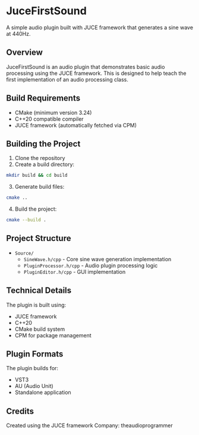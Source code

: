 # JuceFirstSound

A simple audio plugin built with JUCE framework that generates a sine wave at 440Hz.

## Overview

JuceFirstSound is an audio plugin that demonstrates basic audio processing using the JUCE framework.  This is designed to help teach the first implementation of an audio processing class.

## Build Requirements

- CMake (minimum version 3.24)
- C++20 compatible compiler
- JUCE framework (automatically fetched via CPM)

## Building the Project

1. Clone the repository
2. Create a build directory:
```bash
mkdir build && cd build
```
3. Generate build files:
```bash
cmake ..
```
4. Build the project:
```bash
cmake --build .
```

## Project Structure

- `Source/`
  - `SineWave.h/cpp` - Core sine wave generation implementation
  - `PluginProcessor.h/cpp` - Audio plugin processing logic
  - `PluginEditor.h/cpp` - GUI implementation

## Technical Details

The plugin is built using:
- JUCE framework
- C++20
- CMake build system
- CPM for package management

## Plugin Formats

The plugin builds for:
- VST3
- AU (Audio Unit)
- Standalone application

## Credits

Created using the JUCE framework
Company: theaudioprogrammer
